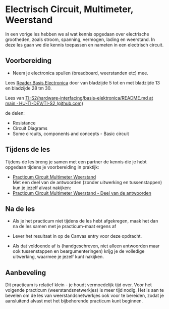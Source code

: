 # Electrisch Circuit, Multimeter, Weerstand

In een vorige les hebben we al wat kennis opgedaan over electrische grootheden, zoals stroom, spanning, vermogen, lading en weerstand. In deze les gaan we die kennis toepassen en nameten in een electrisch circuit.

## Voorbereiding

- Neem je electronica spullen (breadboard, weerstanden etc) mee.   

Lees [Reader Basis Electronica](https://github.com/HU-TI-DEV/TI-S2/blob/main/hardware-interfacing/pdfs/reader-basis-electronica.pdf) door van bladzijde 5 tot en met bladzijde 13 en bladzijde 28 tm 30.

Lees van
[TI-S2/hardware-interfacing/basis-elektronica/README.md at main · HU-TI-DEV/TI-S2 (github.com)](https://github.com/HU-TI-DEV/TI-S2/blob/main/hardware-interfacing/basis-elektronica/README.md#basis-elektronica)

de delen:

- Resistance
- Circuit Diagrams
- Some circuits, components and concepts - Basic circuit

## Tijdens de les

Tijdens de les breng je samen met een partner de kennis die je hebt opgedaan tijdens je voorbereiding in praktijk:

- [Practicum Circuit Multimeter Weerstand](../hardware-interfacing/basis-elektronica/electrisch-circuit-multimeter-weerstand/practicum-circuit-multimeter-weerstand.md)    
  Met een deel van de antwoorden (zonder uitwerking en tussenstappen) kun je jezelf alvast nakijken:
- [Practicum Circuit Multimeter Weerstand - Deel van de antwoorden](../hardware-interfacing/basis-elektronica/electrisch-circuit-multimeter-weerstand/practicum-circuit-multimeter-weerstand-deel-van-antwoorden.md) 

## Na de les

- Als je het practicum niet tijdens de les hebt afgekregen, maak het dan na de les samen met je practicum-maat ergens af

- Lever het resultaat in op de Canvas entry voor deze opdracht. 

- Als dat voldoende af is (handgeschreven, niet alleen antwoorden maar ook tussenstappen en beargumenteringen) krijg je de volledige uitwerking, waarmee je jezelf kunt nakijken.

## Aanbeveling
Dit practicum is relatief klein - je houdt vermoedelijk tijd over. Voor het volgende practicum (weerstandsnetwerkjes) is meer tijd nodig. Het is aan te bevelen om de les van weerstandsnetwerkjes ook voor te bereiden, zodat je aansluitend alvast met het bijbehorende practicum kunt beginnen.
